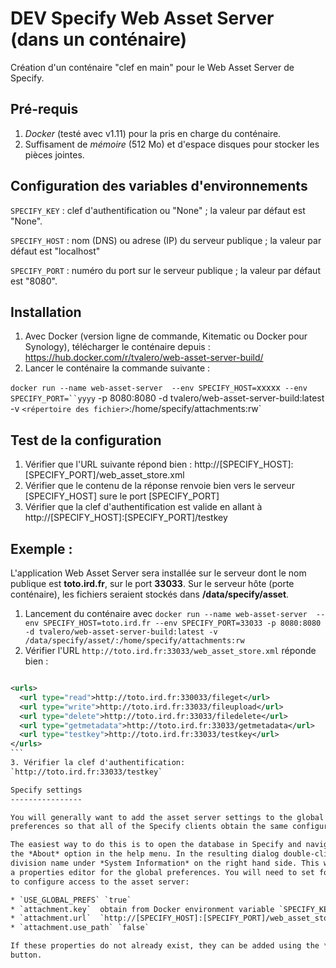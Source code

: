 DEV Specify Web Asset Server (dans un conténaire)
=====================================

Création d'un conténaire "clef en main" pour le Web Asset Server de Specify.


Pré-requis 
----------

1. *Docker* (testé avec v1.11) pour la pris en charge du conténaire.
2. Suffisament de *mémoire* (512 Mo) et d'espace disques pour stocker les pièces jointes. 


Configuration des variables d'environnements 
--------------------------------------------

`SPECIFY_KEY`  : clef d'authentification ou "None" ; la valeur par défaut est "None".

`SPECIFY_HOST` : nom (DNS) ou adrese (IP) du serveur publique ; la valeur par défaut est "localhost"

`SPECIFY_PORT` : numéro du port sur le serveur publique ; la valeur par défaut est "8080".

Installation
----------

1. Avec Docker (version ligne de commande, Kitematic ou Docker pour Synology), télécharger le conténaire depuis : https://hub.docker.com/r/tvalero/web-asset-server-build/
1. Lancer le conténaire la commande suivante :

 `docker run --name web-asset-server  --env SPECIFY_HOST=`xxxxx` --env SPECIFY_PORT=``yyyy`  -p 8080:8080 -d tvalero/web-asset-server-build:latest -v `<répertoire des fichier>`:/home/specify/attachments:rw`


Test de la configuration
------------------------

1. Vérifier que l'URL suivante répond bien : http://[SPECIFY_HOST]:[SPECIFY_PORT]/web_asset_store.xml
2. Vérifier que le contenu de la réponse renvoie bien vers le serveur [SPECIFY_HOST] sure le port [SPECIFY_PORT] 
3. Vérifier que la clef d'authentification est valide en allant à http://[SPECIFY_HOST]:[SPECIFY_PORT]/testkey

Exemple :
---------

L'application Web Asset Server sera installée sur le serveur dont le nom publique est **toto.ird.fr**, sur le port **33033**.
Sur le serveur hôte (porte conténaire), les fichiers seraient stockés dans **/data/specify/asset**.

1. Lancement du conténaire avec  `docker run --name web-asset-server  --env SPECIFY_HOST=toto.ird.fr --env SPECIFY_PORT=33033 -p 8080:8080 -d tvalero/web-asset-server-build:latest -v /data/specify/asset/:/home/specify/attachments:rw`
2. Vérifier l'URL `http://toto.ird.fr:33033/web_asset_store.xml` réponde bien :

````xml      

<urls>
  <url type="read">http://toto.ird.fr:330033/fileget</url>
  <url type="write">http://toto.ird.fr:33033/fileupload</url>
  <url type="delete">http://toto.ird.fr:33033/filedelete</url>
  <url type="getmetadata">http://toto.ird.fr:33033/getmetadata</url>
  <url type="testkey">http://toto.ird.fr:33033/testkey</url>
</urls>
```
3. Vérifier la clef d'authentification: 
`http://toto.ird.fr:33033/testkey`

Specify settings
----------------

You will generally want to add the asset server settings to the global Specify 
preferences so that all of the Specify clients obtain the same configuration.

The easiest way to do this is to open the database in Specify and navigate to
the *About* option in the help menu. In the resulting dialog double-click on the
division name under *System Information* on the right hand side. This will open
a properties editor for the global preferences. You will need to set four properties
to configure access to the asset server:

* `USE_GLOBAL_PREFS` `true`
* `attachment.key`  obtain from Docker environment variable `SPECIFY_KEY` 
* `attachment.url`  `http://[SPECIFY_HOST]:[SPECIFY_PORT]/web_asset_store.xml` 
* `attachment.use_path` `false`

If these properties do not already exist, they can be added using the *Add Property*
button. 
